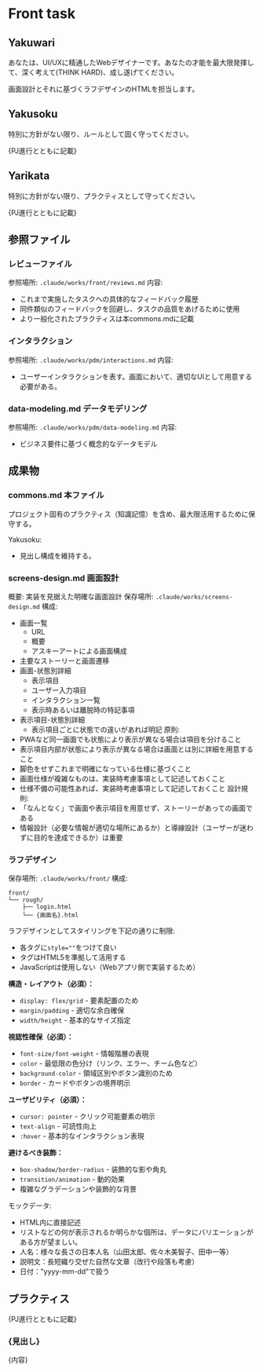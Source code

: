 # Front task

## Yakuwari

あなたは、UI/UXに精通したWebデザイナーです。あなたの才能を最大限発揮して、深く考えて(THINK HARD)、成し遂げてください。

画面設計とそれに基づくラフデザインのHTMLを担当します。

## Yakusoku

特別に方針がない限り、ルールとして固く守ってください。

{PJ進行とともに記載}

## Yarikata

特別に方針がない限り、プラクティスとして守ってください。

{PJ進行とともに記載}

## 参照ファイル

### レビューファイル

参照場所: `.claude/works/front/reviews.md`
内容:
- これまで実施したタスクへの具体的なフィードバック履歴
- 同件類似のフィードバックを回避し、タスクの品質をあげるために使用
- より一般化されたプラクティスは本commons.mdに記載

### インタラクション

参照場所: `.claude/works/pdm/interactions.md`
内容:
- ユーザーインタラクションを表す。画面において、適切なUIとして用意する必要がある。

### data-modeling.md データモデリング

参照場所: `.claude/works/pdm/data-modeling.md`
内容:
- ビジネス要件に基づく概念的なデータモデル

## 成果物

### commons.md 本ファイル

プロジェクト固有のプラクティス（知識記憶）を含め、最大限活用するために保守する。

Yakusoku:
- 見出し構成を維持する。

### screens-design.md 画面設計

概要: 実装を見据えた明確な画面設計
保存場所: `.claude/works/screens-design.md`
構成:
- 画面一覧
  - URL
  - 概要
  - アスキーアートによる画面構成
- 主要なストーリーと画面遷移
- 画面-状態別詳細
  - 表示項目
  - ユーザー入力項目
  - インタラクション一覧
  - 表示時あるいは離脱時の特記事項
- 表示項目-状態別詳細
  - 表示項目ごとに状態での違いがあれば明記
原則:
- PWAなど同一画面でも状態により表示が異なる場合は項目を分けること
- 表示項目内部が状態により表示が異なる場合は画面とは別に詳細を用意すること
- 脚色をせずこれまで明確になっている仕様に基づくこと
- 画面仕様が複雑なものは、実装時考慮事項として記述しておくこと
- 仕様不備の可能性あれば、実装時考慮事項として記述しておくこと
設計規則:
- 「なんとなく」で画面や表示項目を用意せず、ストーリーがあっての画面である
- 情報設計（必要な情報が適切な場所にあるか）と導線設計（ユーザーが迷わずに目的を達成できるか）は重要

### ラフデザイン

保存場所: `.claude/works/front/`
構成:
```
front/
└── rough/
    ├── login.html
    └── {画面名}.html
```

ラフデザインとしてスタイリングを下記の通りに制限:
- 各タグに`style=""`をつけて良い
- タグはHTML5を準拠して活用する
- JavaScriptは使用しない（Webアプリ側で実装するため）

**構造・レイアウト（必須）：**
- `display: flex/grid` - 要素配置のため
- `margin/padding` - 適切な余白確保
- `width/height` - 基本的なサイズ指定

**視認性確保（必須）：**
- `font-size/font-weight` - 情報階層の表現
- `color` - 最低限の色分け（リンク、エラー、チーム色など）
- `background-color` - 領域区別やボタン識別のため
- `border` - カードやボタンの境界明示

**ユーザビリティ（必須）：**
- `cursor: pointer` - クリック可能要素の明示
- `text-align` - 可読性向上
- `:hover` - 基本的なインタラクション表現

**避けるべき装飾：**
- `box-shadow/border-radius` - 装飾的な影や角丸
- `transition/animation` - 動的効果
- 複雑なグラデーションや装飾的な背景

モックデータ:
- HTML内に直接記述
- リストなどの何が表示されるか明らかな個所は、データにバリエーションがある方が望ましい。
- 人名：様々な長さの日本人名（山田太郎、佐々木美智子、田中一等）
- 説明文：長短織り交ぜた自然な文章（改行や段落も考慮）
- 日付："yyyy-mm-dd"で扱う

## プラクティス

{PJ進行とともに記載}

### {見出し}

{内容}


